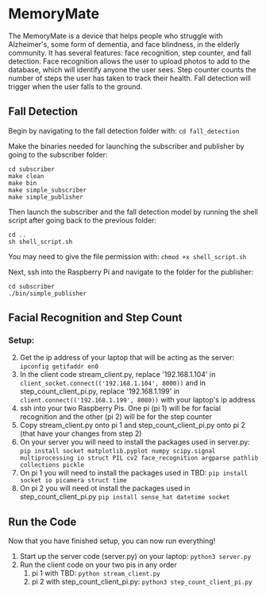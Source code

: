# MemoryMate
The MemoryMate is a device that helps people who struggle with Alzheimer's, some form of dementia, and face blindness, in the elderly community. It has several features: face recognition, step counter, and fall detection. 
Face recognition allows the user to upload photos to add to the database, which will identify anyone the user sees. Step counter counts the number of steps the user has taken to track their health. Fall detection will trigger when the user falls to the ground.

## Fall Detection
Begin by navigating to the fall detection folder with:
`cd fall_detection`

Make the binaries needed for launching the subscriber and publisher by going to the subscriber folder:
```shell
cd subscriber
make clean
make bin
make simple_subscriber
make simple_publisher
```

Then launch the subscriber and the fall detection model by running the shell script after going back to the previous folder:
```shell
cd ..
sh shell_script.sh
```
You may need to give the file permission with:
`chmod +x shell_script.sh`

Next, ssh into the Raspberry Pi and navigate to the folder for the publisher:
```shell
cd subscriber
./bin/simple_publisher
```
## Facial Recognition and Step Count

### Setup:
2. Get the ip address of your laptop that will be acting as the server: `ipconfig getifaddr en0`
3. In the client code stream_client.py, replace '192.168.1.104' in `client_socket.connect(('192.168.1.104', 8000))` and in step_count_client_pi.py, replace '192.168.1.199' in `client.connect(('192.168.1.199', 8080))` with your laptop's ip address
4. ssh into your two Raspberry Pis. One pi (pi 1) will be for facial recognition and the other (pi 2) will be for the step counter
5. Copy stream_client.py onto pi 1 and step_count_client_pi.py onto pi 2 (that have your changes from step 2)
6. On your server you will need to install the packages used in server.py: `pip install socket matplotlib.pyplot numpy scipy.signal multiprocessing io struct PIL cv2 face_recognition argparse pathlib collections pickle`
7. On pi 1 you will need to install the packages used in TBD: `pip install socket io picamera struct time`
8. On pi 2 you will need ot install the packages used in step_count_client_pi.py `pip install sense_hat datetime socket`

## Run the Code
Now that you have finished setup, you can now run everything!
1. Start up the server code (server.py) on your laptop: `python3 server.py`
2. Run the client code on your two pis in any order
   1. pi 1 with TBD: `python stream_client.py`
   2. pi 2 with step_count_client_pi.py: `python3 step_count_client_pi.py`
